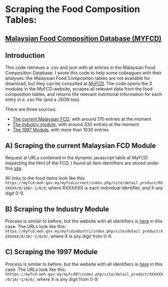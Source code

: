 # Scraping the Food Composition Tables:
## [Malaysian Food Composition Database (MYFCD)](https://myfcd.moh.gov.my/myfcdcurrent/)

## Introduction
This code retrieves a .csv and json with all entries in the Malaysian Food Composition Database. I wrote this code to help some colleagues with their analyses: the Malaysian Food Composition tables are not available for download, but they can be consulted at [MyFCD](https://myfcd.moh.gov.my/myfcdcurrent/). The code opens the 3 modules in the MyFCD website, scrapes all relevant data from the food composition tables, and returns the relevant nutritional information for each entry in a .csv file (and a JSON too).

There are three sources: 
* [The current Malaysian FCD](https://myfcd.moh.gov.my/myfcdcurrent), with around 170 entries at the moment
* [The Industry module](https://myfcd.moh.gov.my/myfcdindustri), with around 330 entries at the moment
* [The 1997 Module](https://myfcd.moh.gov.my/myfcd97), with more than 1030 entries 

## A) Scraping the current Malaysian FCD Module
Request al URLs contained in the dynamic javascript table at MyFCD.
Inspecting the html of the FCD, I found all item identifiers are stored under this [site](https://myfcd.moh.gov.my/myfcdcurrent/index.php/ajax/datatable_data).

All links to the food items look like this:
`https://myfcd.moh.gov.my/myfcdcurrent/index.php/site/detail_product/RXXXXXX/0/168/-1/0/0`,
where RXXXXXX is each individual identifier, and X any digit 0-9.

## B) Scraping the Industry Module
Process is similar to before, but the website with all identifiers is [here](https://myfcd.moh.gov.my/myfcdindustri//static/DataTables-1.10.12/examples/server_side/scripts/server_processing.php) in this case. The URLs look like this:
`https://myfcd.moh.gov.my/myfcdindustri/index.php/site/detail_product/XXXXXXX/0/10/-1/0/0/`, where X is any digit from 0-9.

## C) Scraping the 1997 Module
Process is similar to before, but the website with all identifiers is [here](https://myfcd.moh.gov.my/myfcd97/index.php/ajax/datatable_data) in this case. The URLs look like this:
`hhttps://myfcd.moh.gov.my/myfcd97/index.php/site/detail_product/XXXXXX/0/10/-1/0/0/`, where X is any digit from 0-9.
